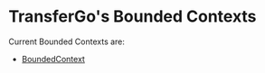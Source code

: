 # TransferGo's Bounded Contexts

Current Bounded Contexts are:
- [BoundedContext](https://github.com/HRADigital/boundedcontext/tree/dev/source/TransferGo/BoundedContext)
